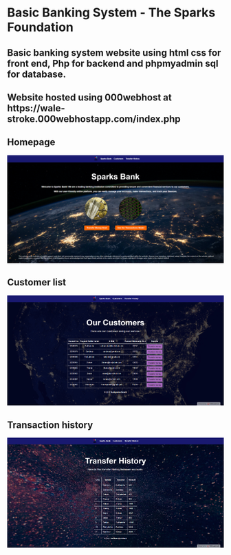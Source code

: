 <h1>Basic Banking System - The Sparks Foundation</h1>
<h2>Basic banking system website using html css for front end, Php for backend and phpmyadmin sql for database.</h2>
<h2>Website hosted using 000webhost at https://wale-stroke.000webhostapp.com/index.php</h2>

<h2>Homepage</h2>
<p align="center">
  <img src="https://github.com/mafex11/SparksBank-The-Sparks-Foundation/blob/main/images/Homepage.png" width="1000" title="hover text">
</p>

<h2>Customer list</h2>
<p align="center">
  <img src="https://github.com/mafex11/SparksBank-The-Sparks-Foundation/blob/main/images/Customer_list.png" width="1000" title="hover text">
</p>

<h2>Transaction history</h2>
<p align="center">
  <img src="https://github.com/mafex11/SparksBank-The-Sparks-Foundation/blob/main/images/transactionhistory.jpg.png" width="1000" title="hover text">
</p>

